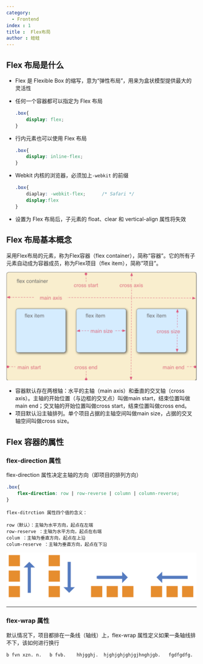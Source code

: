 ```yaml
---
category:
  - Frontend
index : 1
title :  Flex布局
author : 蛙蛙
---
```


## Flex 布局是什么

- Flex 是 Flexible Box 的缩写，意为“弹性布局”，用来为盒状模型提供最大的灵活性

- 任何一个容器都可以指定为 Flex 布局

  ```css
  .box{
      display: flex;
  }
  ```

- 行内元素也可以使用 Flex 布局

  ```css
  .box{
      display: inline-flex;
  }
  ```

- Webkit 内核的浏览器，必须加上`-webkit` 的前缀

  ```css
  .box{
      diaplay: -webkit-flex;      /* Safari */
      display:flex
  }
  ```

- 设置为 Flex 布局后，子元素的 float、clear 和 vertical-align 属性将失效

## Flex 布局基本概念

采用Flex布局的元素，称为Flex容器（flex container），简称”容器”。它的所有子元素自动成为容器成员，称为Flex项目（flex item），简称”项目”。

![image-20220624184833209](https://raw.githubusercontent.com/CoderWDD/myImages/main/blog_images/image-20220624184833209.png)

- 容器默认存在两根轴：水平的主轴（main axis）和垂直的交叉轴（cross axis）。主轴的开始位置（与边框的交叉点）叫做main start，结束位置叫做main end；交叉轴的开始位置叫做cross start，结束位置叫做cross end。
- 项目默认沿主轴排列。单个项目占据的主轴空间叫做main size，占据的交叉轴空间叫做cross size。

## Flex 容器的属性

### flex-direction 属性

flex-direction 属性决定主轴的方向（即项目的排列方向）

```css
.box{
    flex-direction: row | row-reverse | column | column-reverse;
}

flex-ditrction 属性四个值的含义：

row（默认）：主轴为水平方向，起点在左端
row-reserve ：主轴为水平方向，起点在右端
colum ：主轴为垂直方向，起点在上沿
colum-reserve ：主轴为垂直方向，起点在下沿
```

![image-20220624185117615](https://raw.githubusercontent.com/CoderWDD/myImages/main/blog_images/image-20220624185117615.png)

---

### flex-wrap 属性

默认情况下，项目都排在一条线（轴线）上，flex-wrap 属性定义如果一条轴线排不下，该如何进行换行

```css
b fvn xzn. n.   b fvb.    hhjgghj.  hjghjghjghjgjhnghjgb.   fgdfgdfg.  bgvbvgfcbg.  hnhj.                            
																										`. 
```

